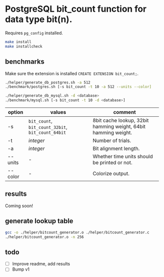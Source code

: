 # PostgreSQL bit_count function for data type bit(n).
Requires `pg_config` installed.

```sh
make install
make installcheck
```

## benchmarks
Make sure the extension is installed `CREATE EXTENSION bit_count;`.

```sh
./helper/generate_db_postgres.sh -a 512
./benchmark/postgres.sh [-s bit_count -t 10 -a 512 --units --color]

./helper/generate_db_mysql.sh -d <database>
./benchmark/mysql.sh [-s bit_count -t 10 -d <database>]
```

option | values | comment
--- | --- | ---
-s | `bit_count`, `bit_count_32bit`, `bit_count_64bit` | 8bit cache lookup, 32bit hamming weight, 64bit hamming weight.
-t | *integer* | Number of trials.
-a | *integer* | Bit alignment length.
--units | - | Whether time units should be printed or not.
--color | - | Colorize output.

## results
Coming soon!

## generate lookup table
```sh
gcc -o ./helper/bitcount_generator.o ./helper/bitcount_generator.c
./helper/bitcount_generator.o -n 256
```

## todo
* [ ] Improve readme, add results
* [ ] Bump v1
